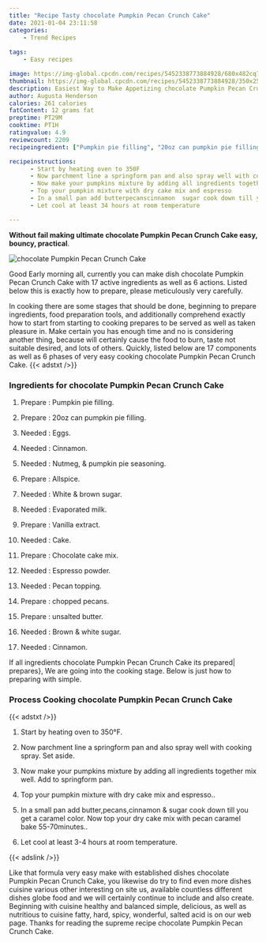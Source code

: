 ```yaml
---
title: "Recipe Tasty chocolate Pumpkin Pecan Crunch Cake"
date: 2021-01-04 23:11:58
categories:
    - Trend Recipes
    
tags:
    - Easy recipes

image: https://img-global.cpcdn.com/recipes/5452338773884928/680x482cq70/chocolate-pumpkin-pecan-crunch-cake-recipe-main-photo.jpg
thumbnail: https://img-global.cpcdn.com/recipes/5452338773884928/350x250cq70/chocolate-pumpkin-pecan-crunch-cake-recipe-main-photo.jpg
description: Easiest Way to Make Appetizing chocolate Pumpkin Pecan Crunch Cake with 17 ingredients and 6 stages of easy cooking.
author: Augusta Henderson
calories: 261 calories
fatContent: 12 grams fat
preptime: PT29M
cooktime: PT1H
ratingvalue: 4.9
reviewcount: 2209
recipeingredient: ["Pumpkin pie filling", "20oz can pumpkin pie filling", "Eggs", "Cinnamon", "Nutmeg  pumpkin pie seasoning", "Allspice", "White  brown sugar", "Evaporated milk", "Vanilla extract", "Cake", "Chocolate cake mix", "Espresso powder", "Pecan topping", "chopped pecans", "unsalted butter", "Brown  white sugar", "Cinnamon"]

recipeinstructions: 
      - Start by heating oven to 350F 
      - Now parchment line a springform pan and also spray well with cooking spray Set aside 
      - Now make your pumpkins mixture by adding all ingredients together mix well Add to springform pan 
      - Top your pumpkin mixture with dry cake mix and espresso 
      - In a small pan add butterpecanscinnamon  sugar cook down till you get a caramel color Now top your dry cake mix with pecan caramel bake 5570minutes 
      - Let cool at least 34 hours at room temperature

---
```




**Without fail making ultimate chocolate Pumpkin Pecan Crunch Cake easy, bouncy, practical**. 


![chocolate Pumpkin Pecan Crunch Cake](https://img-global.cpcdn.com/recipes/5452338773884928/680x482cq70/chocolate-pumpkin-pecan-crunch-cake-recipe-main-photo.jpg "chocolate Pumpkin Pecan Crunch Cake")




Good Early morning all, currently you can make dish chocolate Pumpkin Pecan Crunch Cake with 17 active ingredients as well as 6 actions. Listed below this is exactly how to prepare, please meticulously very carefully.

In cooking there are some stages that should be done, beginning to prepare ingredients, food preparation tools, and additionally comprehend exactly how to start from starting to cooking prepares to be served as well as taken pleasure in. Make certain you has enough time and no is considering another thing, because will certainly cause the food to burn, taste not suitable desired, and lots of others. Quickly, listed below are 17 components as well as 6 phases of very easy cooking chocolate Pumpkin Pecan Crunch Cake.
{{< adstxt />}}

### Ingredients for chocolate Pumpkin Pecan Crunch Cake


1. Prepare  : Pumpkin pie filling.

1. Prepare  : 20oz can pumpkin pie filling.

1. Needed  : Eggs.

1. Needed  : Cinnamon.

1. Needed  : Nutmeg, &amp; pumpkin pie seasoning.

1. Prepare  : Allspice.

1. Needed  : White &amp; brown sugar.

1. Needed  : Evaporated milk.

1. Prepare  : Vanilla extract.

1. Needed  : Cake.

1. Prepare  : Chocolate cake mix.

1. Needed  : Espresso powder.

1. Needed  : Pecan topping.

1. Prepare  : chopped pecans.

1. Prepare  : unsalted butter.

1. Needed  : Brown &amp; white sugar.

1. Needed  : Cinnamon.



If all ingredients chocolate Pumpkin Pecan Crunch Cake its prepared| prepares}, We are going into the cooking stage. Below is just how to preparing with simple.

### Process Cooking chocolate Pumpkin Pecan Crunch Cake

{{< adstxt />}}


1. Start by heating oven to 350°F.



1. Now parchment line a springform pan and also spray well with cooking spray. Set aside.



1. Now make your pumpkins mixture by adding all ingredients together mix well. Add to springform pan.



1. Top your pumpkin mixture with dry cake mix and espresso..



1. In a small pan add butter,pecans,cinnamon &amp; sugar cook down till you get a caramel color. Now top your dry cake mix with pecan caramel bake 55-70minutes..



1. Let cool at least 3-4 hours at room temperature.





{{< adslink />}}

Like that formula very easy make with established dishes chocolate Pumpkin Pecan Crunch Cake, you likewise do try to find even more dishes cuisine various other interesting on site us, available countless different dishes globe food and we will certainly continue to include and also create. Beginning with cuisine healthy and balanced simple, delicious, as well as nutritious to cuisine fatty, hard, spicy, wonderful, salted acid is on our web page. Thanks for reading the supreme recipe chocolate Pumpkin Pecan Crunch Cake.
